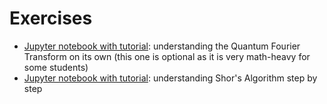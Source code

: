 
# Exercises
 * [Jupyter notebook with tutorial](w7_01.ipynb): understanding the Quantum Fourier Transform on its own (this one is optional as it is very math-heavy for some students)
 * [Jupyter notebook with tutorial](w7_02.ipynb): understanding Shor's Algorithm step by step
